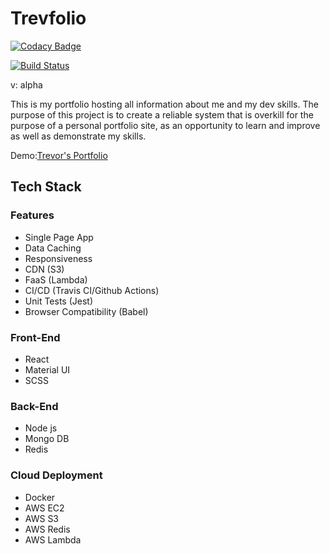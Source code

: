 # Trevfolio

[![Codacy Badge](https://app.codacy.com/project/badge/Grade/3936717d73e94e0d81adc68f161225bb)](https://www.codacy.com?utm_source=github.com&utm_medium=referral&utm_content=trevv16/trevfolio&utm_campaign=Badge_Grade)

[![Build Status](https://travis-ci.com/trevv16/trevfolio.svg?token=tjs3oD6tbXuHirtHszq6&branch=master)](https://travis-ci.com/trevv16/trevfolio)

v: alpha

This is my portfolio hosting all information about me and my dev skills.
The purpose of this project is to create a reliable system that is overkill for the purpose of a personal portfolio site, as an opportunity to learn and improve as well as demonstrate my skills.

Demo:[Trevor's Portfolio](#https://dev.trevornjeru.com)

## Tech Stack

### Features

- Single Page App
- Data Caching
- Responsiveness
- CDN (S3)
- FaaS (Lambda)
- CI/CD (Travis CI/Github Actions)
- Unit Tests (Jest)
- Browser Compatibility (Babel)

### Front-End

- React
- Material UI
- SCSS

### Back-End

- Node js
- Mongo DB
- Redis

### Cloud Deployment

- Docker
- AWS EC2
- AWS S3
- AWS Redis
- AWS Lambda
